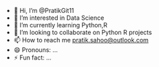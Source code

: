 - 👋 Hi, I’m @PratikGit11
- 👀 I’m interested in Data Science
- 🌱 I’m currently learning Python,R
- 💞️ I’m looking to collaborate on Python R projects
- 📫 How to reach me pratik.sahoo@outlook.com
- 😄 Pronouns: ...
- ⚡ Fun fact: ...

<!---
PratikGit11/PratikGit11 is a ✨ special ✨ repository because its `README.md` (this file) appears on your GitHub profile.
You can click the Preview link to take a look at your changes.
--->
